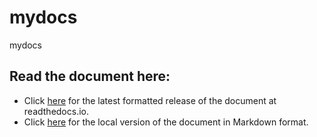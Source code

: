 # mydocs

mydocs

## Read the document here:
  * Click [here](http://sunn4room.readthedocs.io/) for the latest formatted release of the document at readthedocs.io.
  * Click [here](docs/README.md) for the local version of the document in Markdown format.

